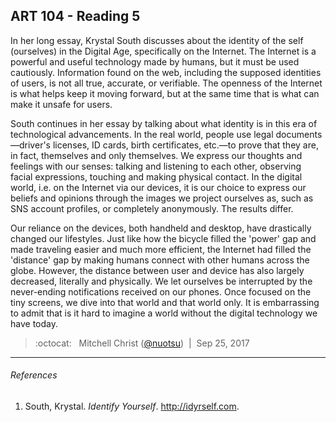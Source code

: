 ## ART 104 - Reading 5

In her long essay, Krystal South discusses about the identity of the self (ourselves) in the Digital Age, specifically on the Internet. The Internet is a powerful and useful technology made by humans, but it must be used cautiously. Information found on the web, including the supposed identities of users, is not all true, accurate, or verifiable. The openness of the Internet is what helps keep it moving forward, but at the same time that is what can make it unsafe for users.

South continues in her essay by talking about what identity is in this era of technological advancements. In the real world, people use legal documents—driver's licenses, ID cards, birth certificates, etc.—to prove that they are, in fact, themselves and only themselves. We express our thoughts and feelings with our senses: talking and listening to each other, observing facial expressions, touching and making physical contact. In the digital world, i.e. on the Internet via our devices, it is our choice to express our beliefs and opinions through the images we project ourselves as, such as SNS account profiles, or completely anonymously. The results differ.

Our reliance on the devices, both handheld and desktop, have drastically changed our lifestyles. Just like how the bicycle filled the 'power' gap and made traveling easier and much more efficient, the Internet had filled the 'distance' gap by making humans connect with other humans across the globe. However, the distance between user and device has also largely decreased, literally and physically. We let ourselves be interrupted by the never-ending notifications received on our phones. Once focused on the tiny screens, we dive into that world and that world only. It is embarrassing to admit that is it hard to imagine a world without the digital technology we have today. 

> :octocat: &nbsp; Mitchell Christ ([@nuotsu](https://github.com/nuotsu)) &nbsp;|&nbsp; Sep 25, 2017

---

###### References
1. South, Krystal. _Identify Yourself_. http://idyrself.com.
